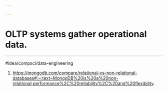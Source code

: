 ```yaml
---

---
```

# OLTP systems gather operational data. 


---
#idea/compsci/data-engineering 

1. https://mongodb.com/compare/relational-vs-non-relational-databases#:~:text=MongoDB%20is%20a%20non-relational,performance%2C%20reliability%2C%20and%20flexibility.